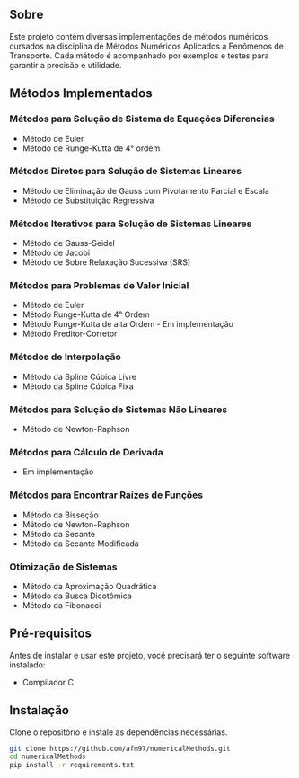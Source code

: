 ## Sobre

Este projeto contém diversas implementações de métodos numéricos cursados na disciplina de Métodos Numéricos Aplicados a Fenômenos de Transporte. Cada método é acompanhado por exemplos e testes para garantir a precisão e utilidade.

## Métodos Implementados

### Métodos para Solução de Sistema de Equações Diferencias

- Método de Euler
- Método de Runge-Kutta de 4° ordem

### Métodos Diretos para Solução de Sistemas Lineares

- Método de Eliminação de Gauss com Pivotamento Parcial e Escala
- Método de Substituição Regressiva

### Métodos Iterativos para Solução de Sistemas Lineares

- Método de Gauss-Seidel
- Método de Jacobi
- Método de Sobre Relaxação Sucessiva (SRS)

### Métodos para Problemas de Valor Inicial

- Método de Euler
- Método Runge-Kutta de 4° Ordem
- Método Runge-Kutta de alta Ordem - Em implementação
- Método Preditor-Corretor

### Métodos de Interpolação

- Método da Spline Cúbica Livre
- Método da Spline Cúbica Fixa

### Métodos para Solução de Sistemas Não Lineares

- Método de Newton-Raphson

### Métodos para Cálculo de Derivada

- Em implementação

### Métodos para Encontrar Raízes de Funções

- Método da Bisseção
- Método de Newton-Raphson
- Método da Secante
- Método da Secante Modificada

### Otimização de Sistemas

- Método da Aproximação Quadrática
- Método da Busca Dicotômica
- Método da Fibonacci

## Pré-requisitos

Antes de instalar e usar este projeto, você precisará ter o seguinte software instalado:

- Compilador C

## Instalação

Clone o repositório e instale as dependências necessárias.

```sh
git clone https://github.com/afm97/numericalMethods.git
cd numericalMethods
pip install -r requirements.txt